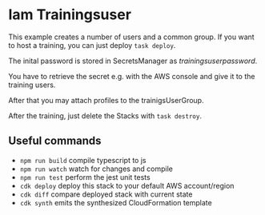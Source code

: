 # Iam Trainingsuser

This example creates a number of users and a common group. If you want to host a training, you can just deploy `task deploy`.

The inital password is stored in SecretsManager as *trainingsuserpassword*.

You have to retrieve the secret e.g. with the AWS console and give it to the training users.

After that you may attach profiles to the  trainigsUserGroup.

After the training, just delete the Stacks with `task destroy`.

## Useful commands

 * `npm run build`   compile typescript to js
 * `npm run watch`   watch for changes and compile
 * `npm run test`    perform the jest unit tests
 * `cdk deploy`      deploy this stack to your default AWS account/region
 * `cdk diff`        compare deployed stack with current state
 * `cdk synth`       emits the synthesized CloudFormation template
